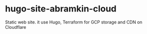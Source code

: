 # hugo-site-abramkin-cloud
Static web site. it use Hugo, Terraform for GCP storage and CDN on Cloudflare
